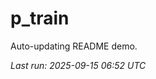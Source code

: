 # p_train

Auto-updating README demo.

<!--START_SECTION:status-->
_Last run: 2025-09-15 06:52 UTC_
<!--END_SECTION:status-->
















































































































































































































































































































































































































































































































































